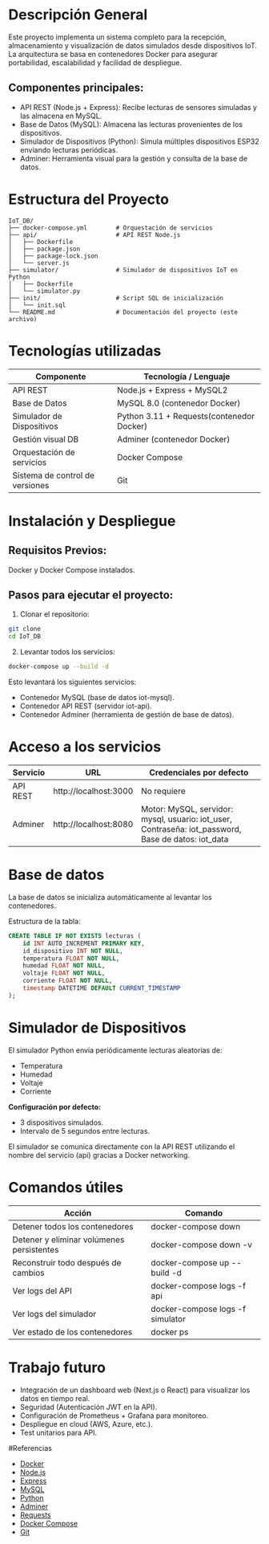 # Descripción General
Este proyecto implementa un sistema completo para la recepción, almacenamiento y visualización de datos simulados desde dispositivos IoT. La arquitectura se basa en contenedores Docker para asegurar portabilidad, escalabilidad y facilidad de despliegue.

## Componentes principales:

- API REST (Node.js + Express): Recibe lecturas de sensores simuladas y las almacena en MySQL.
- Base de Datos (MySQL): Almacena las lecturas provenientes de los dispositivos.
- Simulador de Dispositivos (Python): Simula múltiples dispositivos ESP32 enviando lecturas periódicas.
- Adminer: Herramienta visual para la gestión y consulta de la base de datos.

# Estructura del Proyecto
```
IoT_DB/
├── docker-compose.yml        # Orquestación de servicios
├── api/                      # API REST Node.js
│   ├── Dockerfile
│   ├── package.json
│   ├── package-lock.json
│   └── server.js
├── simulator/                # Simulador de dispositivos IoT en Python
│   ├── Dockerfile
│   └── simulator.py
├── init/                     # Script SQL de inicialización
│   └── init.sql
└── README.md                 # Documentación del proyecto (este archivo)
```

# Tecnologías utilizadas

| Componente | Tecnología / Lenguaje |
|------------|----------------------------------|
| API REST   | Node.js + Express + MySQL2 |
| Base de Datos | MySQL 8.0 (contenedor Docker) |
| Simulador de Dispositivos | Python 3.11 + Requests(contenedor Docker) |
| Gestión visual DB | Adminer (contenedor Docker) |
| Orquestación de servicios | Docker Compose |
| Sistema de control de versiones | Git |


# Instalación y Despliegue

## Requisitos Previos:
Docker y Docker Compose instalados.

## Pasos para ejecutar el proyecto:

1. Clonar el repositorio:

```bash
git clone
cd IoT_DB
```

2. Levantar todos los servicios:

```bash 
docker-compose up --build -d
```

Esto levantará los siguientes servicios:
- Contenedor MySQL (base de datos iot-mysql).
- Contenedor API REST (servidor iot-api).
- Contenedor Adminer (herramienta de gestión de base de datos).

# Acceso a los servicios

|Servicio|URL|Credenciales por defecto|
|--------|---|-------------------------|
|API REST|http://localhost:3000|No requiere|
|Adminer|http://localhost:8080|Motor: MySQL, servidor: mysql, usuario: iot_user, Contraseña: iot_password, Base de datos: iot_data|

# Base de datos

La base de datos se inicializa automáticamente al levantar los contenedores.

Estructura de la tabla:
```sql
CREATE TABLE IF NOT EXISTS lecturas (
    id INT AUTO_INCREMENT PRIMARY KEY,
    id_dispositivo INT NOT NULL,
    temperatura FLOAT NOT NULL,
    humedad FLOAT NOT NULL,
    voltaje FLOAT NOT NULL,
    corriente FLOAT NOT NULL,
    timestamp DATETIME DEFAULT CURRENT_TIMESTAMP
);
```

# Simulador de Dispositivos
El simulador Python envía periódicamente lecturas aleatorias de:
- Temperatura
- Humedad
- Voltaje
- Corriente

**Configuración por defecto:**

- 3 dispositivos simulados.
- Intervalo de 5 segundos entre lecturas.

El simulador se comunica directamente con la API REST utilizando el nombre del servicio (api) gracias a Docker networking.

# Comandos útiles

| Acción	| Comando |
|-----------|---------|
| Detener todos los contenedores |	docker-compose down |
| Detener y eliminar volúmenes persistentes	| docker-compose down -v |
| Reconstruir todo después de cambios	| docker-compose up --build -d |
| Ver logs del API	| docker-compose logs -f api |
| Ver logs del simulador	| docker-compose logs -f simulator |
| Ver estado de los contenedores	| docker ps |

# Trabajo futuro
- Integración de un dashboard web (Next.js o React) para visualizar los datos en tiempo real.
- Seguridad (Autenticación JWT en la API).
- Configuración de Prometheus + Grafana para monitoreo.
- Despliegue en cloud (AWS, Azure, etc.).
- Test unitarios para API.

#Referencias
- [Docker](https://www.docker.com/)
- [Node.js](https://nodejs.org/)
- [Express](https://expressjs.com/)
- [MySQL](https://www.mysql.com/)
- [Python](https://www.python.org/)
- [Adminer](https://www.adminer.org/)
- [Requests](https://docs.python-requests.org/en/master/)
- [Docker Compose](https://docs.docker.com/compose/)
- [Git](https://git-scm.com/)